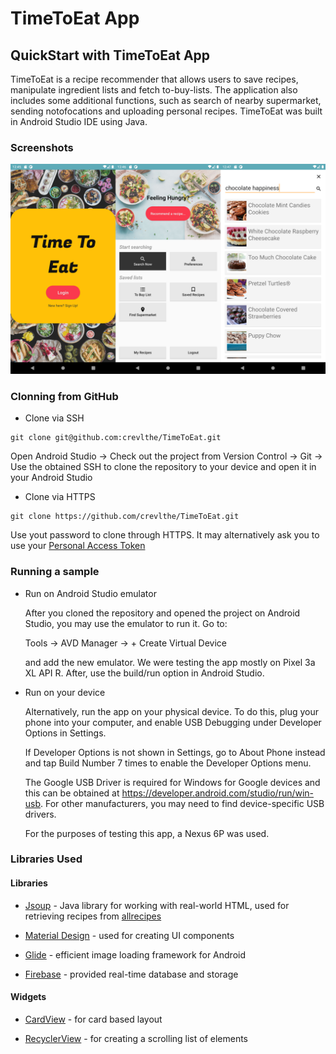 # TimeToEat App 

## QuickStart with TimeToEat App 

  TimeToEat is a recipe recommender that allows users to save recipes, manipulate ingredient lists and fetch to-buy-lists. The application also includes some additional functions, such as search of nearby supermarket, sending notofocations and uploading personal recipes. TimeToEat was built in Android Studio IDE using Java. 



### Screenshots

![search](https://github.com/crevlthe/TimeToEat/blob/master/search.png)



### Clonning from GitHub 

* Clone via SSH 

```
git clone git@github.com:crevlthe/TimeToEat.git 
```

  Open Android Studio &rarr; Check out the project from Version Control &rarr; Git &rarr; Use the obtained SSH to clone the repository to your device and open it in your Android Studio 



* Clone via HTTPS 

```
git clone https://github.com/crevlthe/TimeToEat.git 
```

  Use yout password to clone through HTTPS. It may alternatively ask you to use your [Personal Access Token](https://docs.gitlab.com/ee/user/profile/personal_access_tokens.html)

### Running a sample 

* Run on Android Studio emulator 

  After you cloned the repository and opened the project on Android Studio, you may use the emulator to run it.
  Go to: 

  Tools &rarr; AVD Manager &rarr; + Create Virtual Device 

  and add the new emulator. We were testing the app mostly on Pixel 3a XL API R. After, use the build/run option in Android Studio. 

* Run on your device 

  Alternatively, run the app on your physical device. To do this, plug your phone into your computer, and enable USB Debugging under Developer Options in Settings.

  If Developer Options is not shown in Settings, go to About Phone instead and tap Build Number 7 times to enable the Developer Options menu.

  The Google USB Driver is required for Windows for Google devices and this can be obtained at https://developer.android.com/studio/run/win-usb.
  For other manufacturers, you may need to find device-specific USB drivers.

  For the purposes of testing this app, a Nexus 6P was used.

### Libraries Used 

#### Libraries 

* [Jsoup](https://jsoup.org/) - Java library for working with real-world HTML, used for retrieving recipes from [allrecipes](https://www.allrecipes.com/)

* [Material Design](https://material.io/design) - used for creating UI components

* [Glide](https://github.com/bumptech/glide) - efficient image loading framework for Android 

* [Firebase](https://firebase.google.com/) - provided real-time database and storage 

#### Widgets  

* [CardView](https://developer.android.com/guide/topics/ui/layout/cardview) - for card based layout 

* [RecyclerView](https://developer.android.com/guide/topics/ui/layout/recyclerview) - for creating a scrolling list of elements 




